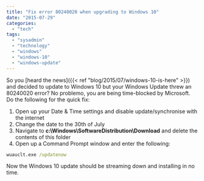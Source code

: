 ```yaml
---
title: "Fix error 80240020 when upgrading to Windows 10"
date: "2015-07-29"
categories: 
  - "tech"
tags: 
  - "sysadmin"
  - "technology"
  - "windows"
  - "windows-10"
  - "windows-update"
---
```


So you [heard the news]({{< ref "blog/2015/07/windows-10-is-here" >}}) and decided to update to Windows 10 but your Windows Update threw an 80240020 error? No problemo, you are being time-blocked by Microsoft. Do the following for the quick fix:

1. Open up your Date & Time settings and disable update/synchronise with the internet
2. Change the date to the 30th of July
3. Navigate to **c:\Windows\SoftwareDistribution\Download** and delete the contents of this folder
4. Open up a Command Prompt window and enter the following:

```cmd
wuauclt.exe /updatenow
```

Now the Windows 10 update should be streaming down and installing in no time.
